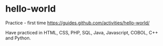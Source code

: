 # hello-world
Practice - first time
https://guides.github.com/activities/hello-world/

Have practiced in HTML, CSS, PHP, SQL, Java, Javascript, COBOL, C++ and Python.

